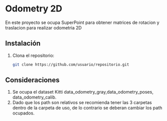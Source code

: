 # Odometry 2D

En este proyecto se ocupa SuperPoint para obtener matrices de rotacion y traslacion para realizar odometria 2D

## Instalación

1. Clona el repositorio:
   ```bash
   git clone https://github.com/usuario/repositorio.git
## Consideraciones

1. Se ocupa el dataset Kitti data_odometry_gray,data_odometry_poses, data_odometry_calib.
2. Dado que los path son relativos se recomienda tener las 3 carpetas dentro de la carpeta de uso, de lo contrario se deberan cambiar los path ocupados.
